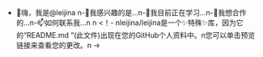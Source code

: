 - 👋嗨，我是@leijina n-👀我感兴趣的是...n-🌱我目前正在学习...n-💞我想合作的️...n-📫如何联系我...n n <！- nleijina/leijina是一个✨特殊✨库，因为它的“README.md ”(此文件)出现在您的GitHub个人资料中。n您可以单击预览链接来查看您的更改。n ->
